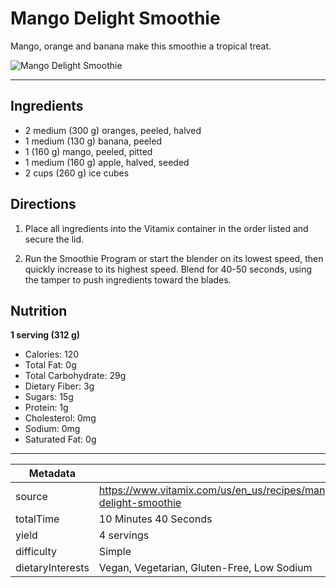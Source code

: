 # Mango Delight Smoothie

Mango, orange and banana make this smoothie a tropical treat.

![Mango Delight Smoothie](https://www.vitamix.com/content/dam/vitamix/migration/media/recipe/rcpmangodelightsmoothie/images/mangodelightmainjpg.jpg)

---

## Ingredients

- 2 medium (300 g) oranges, peeled, halved
- 1 medium (130 g) banana, peeled
- 1 (160 g) mango, peeled, pitted
- 1 medium (160 g) apple, halved, seeded
- 2 cups (260 g) ice cubes

## Directions

1. Place all ingredients into the Vitamix container in the order listed and secure the lid.

2. Run the Smoothie Program or start the blender on its lowest speed, then quickly increase to its highest speed. Blend for 40-50 seconds, using the tamper to push ingredients toward the blades.

## Nutrition

**1 serving (312 g)**

- Calories: 120
- Total Fat: 0g
- Total Carbohydrate: 29g
- Dietary Fiber: 3g
- Sugars: 15g
- Protein: 1g
- Cholesterol: 0mg
- Sodium: 0mg
- Saturated Fat: 0g

---

| Metadata |  |
| --- | --- |
| source | https://www.vitamix.com/us/en_us/recipes/mango-delight-smoothie |
| totalTime | 10 Minutes 40 Seconds |
| yield | 4 servings |
| difficulty | Simple |
| dietaryInterests | Vegan, Vegetarian, Gluten-Free, Low Sodium |
